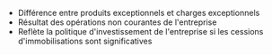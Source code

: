 - Différence entre produits exceptionnels et charges exceptionnels
- Résultat des opérations non courantes de l'entreprise
- Reflète la politique d'investissement de l'entreprise si les cessions d'immobilisations sont significatives

<html>
	<head>
		<style>
			table,
			th,
			td {
				border: 0px solid black;
				border-collapse: collapse;
			}

			th:first-child,
			td:first-child {
				border-right: 0;
			}
		</style>
	</head>
	<body>
		<table>
			<tr>
				<th></th>
				<th>Elements<span style="visibility: hidden;">aze aze aze</span></th>
				<th>Place dans le CR</th>
			</tr>
			<tr>
				<td rowspan="2">
				<br>
					<span style="visibility: hidden;">***</span>-
				</td>
				<td rowspan="2">Produits exceptionnels <br>Charges exceptionnelles </td>
				<td rowspan="2">En produit d'exploitation <br>En charge d'exploitation </td>
			</tr>
			<tr></tr>
			<tr>
				<th colspan="2">= Résultat exceptionnel </th>
				<td></td>
			</tr>
				
		</table>
	</body>
</html>
